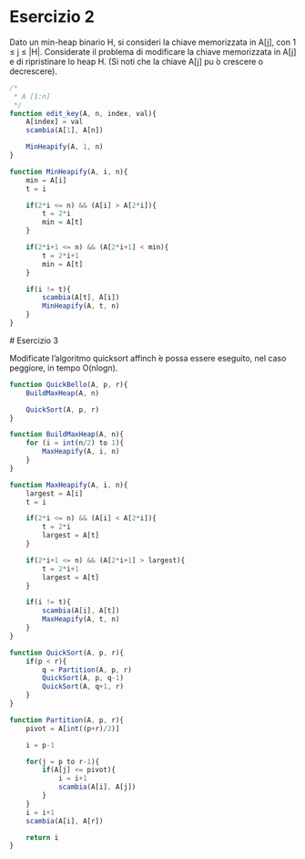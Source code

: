 # Esercizio 2

Dato un min-heap binario H, si consideri la chiave memorizzata in A[j], con 1 ≤ j ≤ |H|. Considerate il problema di modificare la chiave memorizzata in A[j] e di ripristinare lo heap H. (Si noti che la chiave A[j] pu ́o crescere o decrescere).

```javascript
/*
 * A [1:n]
 */
function edit_key(A, n, index, val){
    A[index] = val
    scambia(A[1], A[n])

    MinHeapify(A, 1, n)
}

function MinHeapify(A, i, n){
    min = A[i]
    t = i

    if(2*i <= n) && (A[i] > A[2*i]){
        t = 2*i
        min = A[t]
    }

    if(2*i+1 <= n) && (A[2*i+1] < min){
        t = 2*i+1
        min = A[t]
    }

    if(i != t){
        scambia(A[t], A[i])
        MinHeapify(A, t, n)
    }
}
```

# Esercizio 3

Modificate l’algoritmo quicksort affinch ́e possa essere eseguito, nel caso peggiore, in tempo O(nlogn).

```javascript
function QuickBello(A, p, r){
    BuildMaxHeap(A, n)

    QuickSort(A, p, r)
}

function BuildMaxHeap(A, n){
    for (i = int(n/2) to 1){
        MaxHeapify(A, i, n)
    }
}

function MaxHeapify(A, i, n){
    largest = A[i]
    t = i

    if(2*i <= n) && (A[i] < A[2*i]){
        t = 2*i
        largest = A[t]
    }

    if(2*i+1 <= n) && (A[2*i+1] > largest){
        t = 2*i+1
        largest = A[t]
    }

    if(i != t){
        scambia(A[i], A[t])
        MaxHeapify(A, t, n)
    }
}

function QuickSort(A, p, r){
    if(p < r){
        q = Partition(A, p, r)
        QuickSort(A, p, q-1)
        QuickSort(A, q+1, r)
    }
}

function Partition(A, p, r){
    pivot = A[int((p+r)/2)]

    i = p-1

    for(j = p to r-1){
        if(A[j] <= pivot){
            i = i+1
            scambia(A[i], A[j])
        }
    }
    i = i+1
    scambia(A[i], A[r])

    return i
}
```
